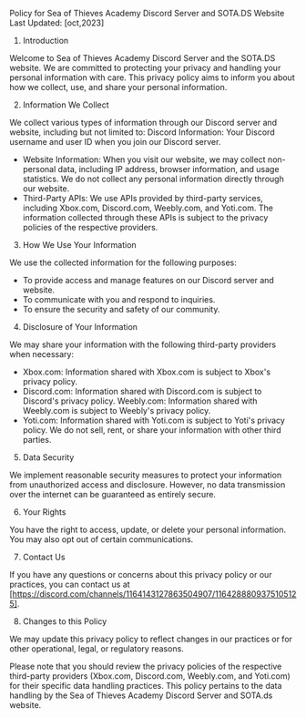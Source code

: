 Policy for Sea of Thieves Academy Discord Server and SOTA.DS Website
Last Updated: [oct,2023]


1. Introduction


Welcome to Sea of Thieves Academy Discord Server and the SOTA.DS website. We are committed to protecting your privacy and handling your personal information with care. This privacy policy aims to inform you about how we collect, use, and share your personal information.

2. Information We Collect


We collect various types of information through our Discord server and website, including but not limited to:
Discord Information: Your Discord username and user ID when you join our Discord server.
- Website Information: When you visit our website, we may collect non-personal data, including IP address, browser information, and usage statistics. We do not collect any personal information directly through our website.
- Third-Party APIs: We use APIs provided by third-party services, including Xbox.com, Discord.com, Weebly.com, and Yoti.com. The information collected through these APIs is subject to the privacy policies of the respective providers.

3. How We Use Your Information


We use the collected information for the following purposes:
- To provide access and manage features on our Discord server and website.
- To communicate with you and respond to inquiries.
- To ensure the security and safety of our community.

4. Disclosure of Your Information


We may share your information with the following third-party providers when necessary:
- Xbox.com: Information shared with Xbox.com is subject to Xbox's privacy policy.
- Discord.com: Information shared with Discord.com is subject to Discord's privacy policy.
Weebly.com: Information shared with Weebly.com is subject to Weebly's privacy policy.
- Yoti.com: Information shared with Yoti.com is subject to Yoti's privacy policy.
We do not sell, rent, or share your information with other third parties.

5. Data Security


We implement reasonable security measures to protect your information from unauthorized access and disclosure. However, no data transmission over the internet can be guaranteed as entirely secure.

6. Your Rights


You have the right to access, update, or delete your personal information. You may also opt out of certain communications.

7. Contact Us


If you have any questions or concerns about this privacy policy or our practices, you can contact us at [https://discord.com/channels/1164143127863504907/1164288809375105125].

8. Changes to this Policy


We may update this privacy policy to reflect changes in our practices or for other operational, legal, or regulatory reasons.


Please note that you should review the privacy policies of the respective third-party providers (Xbox.com, Discord.com, Weebly.com, and Yoti.com) for their specific data handling practices. This policy pertains to the data handling by the Sea of Thieves Academy Discord Server and SOTA.ds website.
